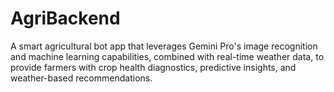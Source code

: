 # AgriBackend
 A smart agricultural bot app that leverages Gemini Pro's image recognition and machine learning capabilities, combined with real-time weather data, to provide farmers with crop health diagnostics, predictive insights, and weather-based recommendations.

